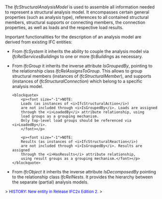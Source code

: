 The _IfcStructuralAnalysisModel_ is used to assemble all information needed to represent a structural analysis model. It encompasses certain general properties (such as analysis type), references to all contained structural members, structural supports or connecting members, the connection properties, as well as loads and the respective load results.

Important functionalities for the description of an analysis model are derived from existing IFC entities:

<ul>
<li><p>From <i>IfcSystem</i>
	it inherits the ability to couple the analysis model via
	<i>IfcRelServicesBuildings</i> to one or more <i>IfcBuilding</i>s as
	necessary.</p>
</li>

<li><p>From <i>IfcGroup</i>
	it inherits the inverse attribute <i>IsGroupedBy</i>, pointing to
	the relationship class <i>IfcRelAssignsToGroup</i>.
	This allows to group structural members
	(instances of <i>IfcStructuralMember</i>), and supports
	(instances of <i>IfcStructuralConnection</i>) which belong
	to a specific analysis model.</p>

	<blockquote>
		<p><font size="-1">NOTE:
		Loads (as instances of <i>IfcStructuralAction</i>)
		are not included through <i>IsGroupedBy</i>. Loads are assigned
		through the <i>LoadedBy</i> attribute relationship, using
		load groups as a grouping mechanism.
		Only top-level load groups should be referenced via <i>LoadedBy</i>.
		</font></p>

		<p><font size="-1">NOTE:
		Results (as instances of <i>IfcStructuralReaction</i>)
		are not included through <i>IsGroupedBy</i>. Results are assigned
		through the <i>HasResults</i> attribute relationship,
		using result groups as a grouping mechanism.</font></p>
	</blockquote>
</li>

<li><p>From <i>IfcObject</i>
	it inherits the inverse attribute <i>IsDecomposedBy</i>
	pointing to the relationship class <i>IfcRelNests</i>. It
	provides the hierarchy between the separate (partial) analysis models.</p>
</li>
</ul>
> <font color="#0000ff" size="-1">HISTORY:
	New entity in Release IFC2x Edition 2.</font>
>
